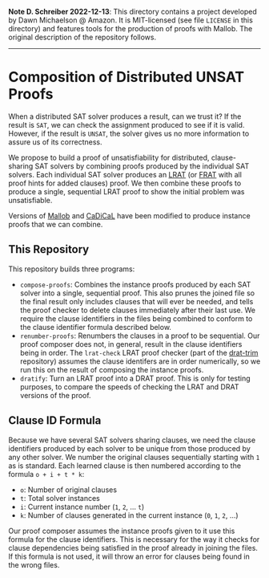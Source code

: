 
**Note D. Schreiber 2022-12-13**: This directory contains a project developed by Dawn Michaelson @ Amazon. It is MIT-licensed (see file `LICENSE` in this directory) and features tools for the production of proofs with Mallob.
The original description of the repository follows.


<hr/>


# Composition of Distributed UNSAT Proofs
When a distributed SAT solver produces a result, can we trust it?
If the result is `SAT`, we can check the assignment produced to see if it is valid.
However, if the result is `UNSAT`, the solver gives us no more information to assure us of its correctness.

We propose to build a proof of unsatisfiability for distributed, clause-sharing SAT solvers by combining proofs produced by the individual SAT solvers.
Each individual SAT solver produces an [LRAT](https://www.cs.utexas.edu/users/marijn/publications/lrat.pdf) (or [FRAT](https://lmcs.episciences.org/9357/pdf) with all proof hints for added clauses) proof.
We then combine these proofs to produce a single, sequential LRAT proof to show the initial problem was unsatisfiable.

Versions of [Mallob](https://github.com/RandomActsOfGrammar/mallob) and [CaDiCaL](https://github.com/RandomActsOfGrammar/cadical) have been modified to produce instance proofs that we can combine.


## This Repository
This repository builds three programs:
* `compose-proofs`:
  Combines the instance proofs produced by each SAT solver into a single, sequential proof.
  This also prunes the joined file so the final result only includes clauses that will ever be needed, and tells the proof checker to delete clauses immediately after their last use.
  We require the clause identifiers in the files being combined to conform to the clause identifier formula described below.
* `renumber-proofs`:
  Renumbers the clauses in a proof to be sequential.
  Our proof composer does not, in general, result in the clause identifiers being in order.
  The `lrat-check` LRAT proof checker (part of the [drat-trim](https://github.com/marijnheule/drat-trim) repository) assumes the clause identifers are in order numerically, so we run this on the result of composing the instance proofs.
* `dratify`:
  Turn an LRAT proof into a DRAT proof.
  This is only for testing purposes, to compare the speeds of checking the LRAT and DRAT versions of the proof.


## Clause ID Formula
Because we have several SAT solvers sharing clauses, we need the clause identifiers produced by each solver to be unique from those produced by any other solver.
We number the original clauses sequentially starting with `1` as is standard.
Each learned clause is then numbered according to the formula `o + i + t * k`:
* `o`:  Number of original clauses
* `t`:  Total solver instances
* `i`:  Current instance number (`1`, `2`, ... `t`)
* `k`:  Number of clauses generated in the current instance (`0`, `1`, `2`, ...)

Our proof composer assumes the instance proofs given to it use this formula for the clause identifiers.
This is necessary for the way it checks for clause dependencies being satisfied in the proof already in joining the files.
If this formula is not used, it will throw an error for clauses being found in the wrong files.
